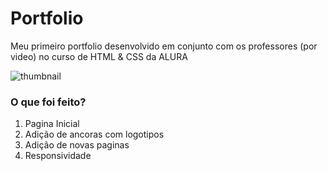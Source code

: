 # Portfolio
Meu primeiro portfolio desenvolvido em conjunto com os professores (por video) no curso de HTML & CSS da ALURA

![thumbnail](https://imgur.com/a/XKJQTAO)

### O que foi feito?

1.  Pagina Inicial
2.  Adição de ancoras com logotipos
3.  Adição de novas paginas
4.  Responsividade
